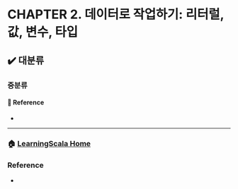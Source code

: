 # CHAPTER 2. 데이터로 작업하기: 리터럴, 값, 변수, 타입

## :heavy_check_mark: 대분류

### 중분류

#### :link: Reference
- []()


---

### :house: [LearningScala Home](https://github.com/WeareSoft/wwl/tree/master/study-contents/LearningScala)


### Reference
- []()